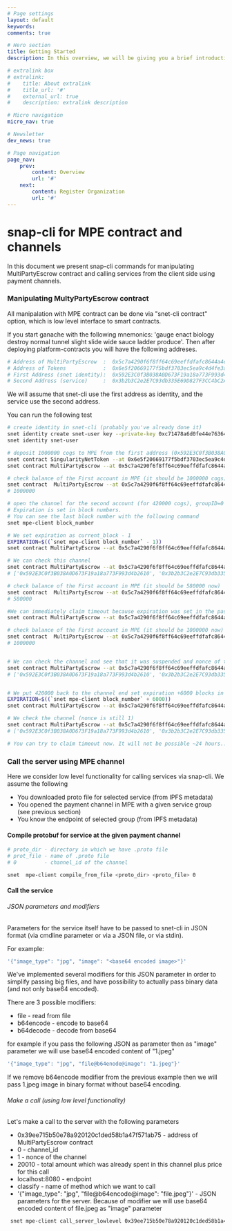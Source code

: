 ```yaml
---
# Page settings
layout: default
keywords:
comments: true

# Hero section
title: Getting Started
description: In this overview, we will be giving you a brief introduction to SingularityNET Tools.

# extralink box
# extralink:
#    title: About extralink
#    title_url: '#'
#    external_url: true
#    description: extralink description

# Micro navigation
micro_nav: true

# Newsletter
dev_news: true

# Page navigation
page_nav:
    prev:
        content: Overview
        url: '#'
    next:
        content: Register Organization
        url: '#'
---
```


# snap-cli for MPE contract and channels

In this document we present snap-cli commands for manipulating
MultiPartyEscrow contract and calling services from the client side using
payment channels.

### Manipulating MultyPartyEscrow contract

All manipalation with MPE contract can be done via "snet-cli contract"
option, which is low level interface to smart contracts.

If you start ganache with the following mnemonics: 'gauge enact
biology destroy normal tunnel slight slide wide sauce ladder produce'.
Then after deploying platform-contracts you will have the following
addreses.

```bash
# Address of MultiPartyEscrow  :  0x5c7a4290f6f8ff64c69eeffdfafc8644a4ec3a4e
# Address of Tokens            :  0x6e5f20669177f5bdf3703ec5ea9c4d4fe3aabd14
# First Address (snet identity):  0x592E3C0f3B038A0D673F19a18a773F993d4b2610
# Second Address (service)     :  0x3b2b3C2e2E7C93db335E69D827F3CC4bC2A2A2cB
```

We will assume that snet-cli use the first address as identity, and
the service use the second address.

You can run the following test

```bash
# create identity in snet-cli (probably you've already done it)
snet identity create snet-user key --private-key 0xc71478a6d0fe44e763649de0a0deb5a080b788eefbbcf9c6f7aef0dd5dbd67e0
snet identity snet-user

# deposit 1000000 cogs to MPE from the first address (0x592E3C0f3B038A0D673F19a18a773F993d4b2610)
snet contract SingularityNetToken --at 0x6e5f20669177f5bdf3703ec5ea9c4d4fe3aabd14 approve 0x5c7a4290f6f8ff64c69eeffdfafc8644a4ec3a4e 1000000 --transact -y
snet contract MultiPartyEscrow --at 0x5c7a4290f6f8ff64c69eeffdfafc8644a4ec3a4e  deposit  1000000 --transact -y

# check balance of the First account in MPE (it should be 1000000 cogs)
snet contract  MultiPartyEscrow --at 0x5c7a4290f6f8ff64c69eeffdfafc8644a4ec3a4e balances 0x592E3C0f3B038A0D673F19a18a773F993d4b2610
# 1000000

# open the channel for the second account (for 420000 cogs), groupID=0
# Expiration is set in block numbers.
# You can see the last block number with the following command
snet mpe-client block_number

# We set expiration as current_block - 1
EXPIRATION=$((`snet mpe-client block_number` - 1))
snet contract MultiPartyEscrow --at 0x5c7a4290f6f8ff64c69eeffdfafc8644a4ec3a4e openChannel  0x3b2b3C2e2E7C93db335E69D827F3CC4bC2A2A2cB 420000 $EXPIRATION 0 --transact -y

# We can check this channel
snet contract MultiPartyEscrow --at 0x5c7a4290f6f8ff64c69eeffdfafc8644a4ec3a4e channels 0
# ['0x592E3C0f3B038A0D673F19a18a773F993d4b2610', '0x3b2b3C2e2E7C93db335E69D827F3CC4bC2A2A2cB', 0, 420000, 0, <last_block - 1>]

# check balance of the First account in MPE (it should be 580000 now)
snet contract  MultiPartyEscrow --at 0x5c7a4290f6f8ff64c69eeffdfafc8644a4ec3a4e balances 0x592E3C0f3B038A0D673F19a18a773F993d4b2610
# 580000

#We can immediately claim timeout because expiration was set in the past
snet contract MultiPartyEscrow --at 0x5c7a4290f6f8ff64c69eeffdfafc8644a4ec3a4e channelClaimTimeout 0 --transact -y

# check balance of the First account in MPE (it should be 1000000 now)
snet contract  MultiPartyEscrow --at 0x5c7a4290f6f8ff64c69eeffdfafc8644a4ec3a4e balances 0x592E3C0f3B038A0D673F19a18a773F993d4b2610
# 1000000


# We can check the channel and see that it was suspended and nonce of the channel was incremented
snet contract MultiPartyEscrow --at 0x5c7a4290f6f8ff64c69eeffdfafc8644a4ec3a4e channels 0
# ['0x592E3C0f3B038A0D673F19a18a773F993d4b2610', '0x3b2b3C2e2E7C93db335E69D827F3CC4bC2A2A2cB', 0, 0, 1, 0]


# We put 420000 back to the channel end set expiration +6000 blocks in the future (~24 hours with 15 second per block)
EXPIRATION=$((`snet mpe-client block_number` + 6000))
snet contract MultiPartyEscrow --at 0x5c7a4290f6f8ff64c69eeffdfafc8644a4ec3a4e channelExtendAndAddFunds 0 $EXPIRATION 420000 --transact -y

# We check the channel (nonce is still 1)
snet contract MultiPartyEscrow --at 0x5c7a4290f6f8ff64c69eeffdfafc8644a4ec3a4e channels 0
# ['0x592E3C0f3B038A0D673F19a18a773F993d4b2610', '0x3b2b3C2e2E7C93db335E69D827F3CC4bC2A2A2cB', 0, 420000, 1, <...>]

# You can try to claim timeout now. It will not be possible ~24 hours...
```

### Call the server using MPE channel

Here we consider low level functionality for calling services via snap-cli.
We assume the following
* You downloaded proto file for selected service (from IPFS metadata)
* You opened the payment channel in MPE with a given service group (see previous section)
* You know the endpoint of selected group (from IPFS metadata)

#### Compile protobuf for service at the given payment channel

```bash
# proto_dir - directory in which we have .proto file
# prot_file - name of .proto file
# 0         - channel_id of the channel

snet  mpe-client compile_from_file <proto_dir> <proto_file> 0
```
#### Call the service   

###### JSON parameters and modifiers

Parameters for the service itself have to be passed to snet-cli in JSON format
(via cmdline parameter or via a JSON file, or via stdin).

For example:

```bash
'{"image_type": "jpg", "image": "<base64 encoded image>"}'
````

We've implemented several modifiers for this JSON parameter in order to simplify passing big files, and have possibility to actually pass binary data (and not only base64 encoded).

There are 3 possible modifiers:
* file      - read from file
* b64encode - encode to base64
* b64decode - decode from base64

for example if you pass the following JSON as parameter then as "image" parameter we will use base64 encoded content of "1.jpeg"

```bash
'{"image_type": "jpg", "file@b64enode@image": "1.jpeg"}'
```

If we remove b64encode modifier from the previous example then we will pass 1.jpeg image in binary format without base64 encoding.  

###### Make a call (using low level functionality)

Let's make a call to the server with the following parameters
* 0x39ee715b50e78a920120c1ded58b1a47f571ab75 - address of MultiPartyEscrow contract
* 0 - channel_id
* 1 - nonce of the channel
* 20010 - total amount which was already spent in this channel plus price for this call
* localhost:8080 - endpoint
* classify - name of method which we want to call
* '{"image_type": "jpg", "file@b64encode@image": "file.jpeg"}' - JSON parameters for the server. Because of modifier we will use base64 encoded content of file.jpeg as "image" parameter

```bash
 snet mpe-client call_server_lowlevel 0x39ee715b50e78a920120c1ded58b1a47f571ab75 0 1 20010 localhost:8080 classify '{"image_type": "jpg", "file@b64encode@image": "file.jpeg"}'
```
